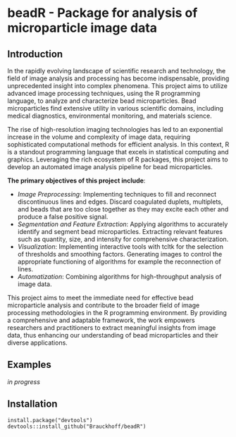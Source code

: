 # beadR - Package for analysis of microparticle image data

## Introduction
In the rapidly evolving landscape of scientific research and technology, the field of image analysis and processing has become indispensable, providing unprecedented insight into complex phenomena. This project aims to utilize advanced image processing techniques, using the R programming language, to analyze and characterize bead microparticles. Bead microparticles find extensive utility in various scientific domains, including medical diagnostics, environmental monitoring, and materials science.

The rise of high-resolution imaging technologies has led to an exponential increase in the volume and complexity of image data, requiring sophisticated computational methods for efficient analysis. In this context, R is a standout programming language that excels in statistical computing and graphics. Leveraging the rich ecosystem of R packages, this project aims to develop an automated image analysis pipeline for bead microparticles. 

**The primary objectives of this project include**:
 - *Image Preprocessing*: Implementing techniques to fill and reconnect discontinuous lines and edges. Discard coagulated duplets, multiplets, and beads that are too close together as they may excite each other and produce a false positive signal.
 - *Segmentation and Feature Extraction*: Applying algorithms to accurately identify and segment bead microparticles. Extracting relevant features such as quantity, size, and intensity for comprehensive characterization. 
 - *Visualization*: Implementing interactive tools with tcltk for the selection of thresholds and smoothing factors. Generating images to control the appropriate functioning of algorithms for example the reconnection of lines.
 - *Automatization*: Combining algorithms for high-throughput analysis of image data.

This project aims to meet the immediate need for effective bead microparticle analysis and contribute to the broader field of image processing methodologies in the R programming environment. By providing a comprehensive and adaptable framework, the work empowers researchers and practitioners to extract meaningful insights from image data, thus enhancing our understanding of bead microparticles and their diverse applications.


## Examples

*in progress*


## Installation
```{r}
install.package("devtools")
devtools::install_github("Brauckhoff/beadR")
```
